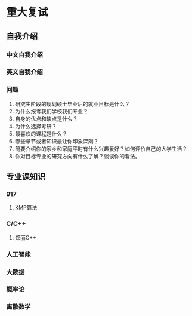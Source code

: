 # 重大复试
## 自我介绍
### 中文自我介绍

### 英文自我介绍

### 问题
1. 研究生阶段的规划硕士毕业后的就业目标是什么？
2. 为什么报考我们学校我们专业？
3. 自身的优点和缺点是什么？
4. 为什么选择考研？
5. 最喜欢的课程是什么？
6. 哪些章节或者知识最让你印象深刻？
7. 简要介绍你的家乡和家庭平时有什么兴趣爱好？如何评价自己的大学生活？
8. 你对目标专业的研究方向有什么了解？谈谈你的看法。


## 专业课知识
### 917
1. KMP算法
### C/C++
1. 郑丽C++
### 人工智能

### 大数据

### 概率论

### 离散数学